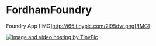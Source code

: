# FordhamFoundry
Foundry App
[IMG]http://i65.tinypic.com/2i95dvr.png[/IMG] 

<a href="http://tinypic.com?ref=2i95dvr" target="_blank"><img src="http://i65.tinypic.com/2i95dvr.png" border="0" alt="Image and video hosting by TinyPic"></a>
